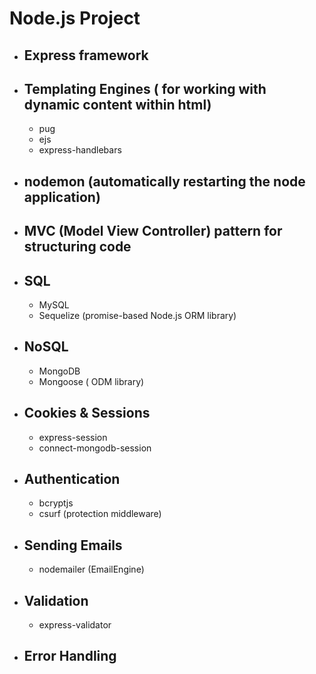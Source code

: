 # Node.js Project

* ## Express framework

* ## Templating Engines ( for working with dynamic content within html)
  * pug
  * ejs
  * express-handlebars
  
* ## nodemon (automatically restarting the node application)

* ## MVC (Model View Controller) pattern for structuring code

* ## SQL 
  * MySQL
  * Sequelize (promise-based Node.js ORM library)

* ## NoSQL 
  * MongoDB 
  * Mongoose ( ODM library)

* ## Cookies & Sessions
  * express-session
  * connect-mongodb-session

* ## Authentication
  * bcryptjs
  * csurf (protection middleware)
  
* ## Sending Emails
  * nodemailer (EmailEngine)
  
* ## Validation
  * express-validator

* ##  Error Handling